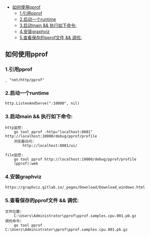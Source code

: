 
- [如何使用pprof](#如何使用pprof)
  - [1.引用pprof](#1引用pprof)
  - [2.启动一个runtime](#2启动一个runtime)
  - [3.启动main && 执行如下命令:](#3启动main--执行如下命令)
  - [4.安装graphviz](#4安装graphviz)
  - [5.查看保存的pprof文件 && 调优:](#5查看保存的pprof文件--调优)

## 如何使用pprof
### 1.引用pprof
    _ "net/http/pprof"
### 2.启动一个runtime
    http.ListenAndServe(":10000", nil)
### 3.启动main && 执行如下命令:
    http监控:
        go tool pprof -http="localhost:8081" http://localhost:10000/debug/pprof/profile
        浏览器访问:
            http://localhost:8081/ui/

    file监控:
        go tool pprof http://localhost:10000/debug/pprof/profile
        (pprof):web
### 4.安装graphviz
    https://graphviz.gitlab.io/_pages/Download/Download_windows.html
### 5.查看保存的pprof文件 && 调优:
    文件位置:
        C:\Users\Administrator\pprof\pprof.samples.cpu.001.pb.gz
    调优命令:
        go tool pprof C:\Users\Administrator\pprof\pprof.samples.cpu.001.pb.gz